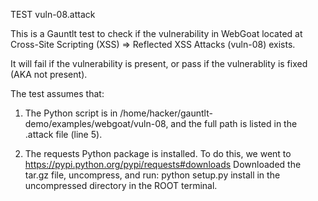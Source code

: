 TEST vuln-08.attack

This is a Gauntlt test to check if the vulnerability in WebGoat located at Cross-Site Scripting (XSS) => Reflected XSS Attacks (vuln-08) exists.

It will fail if the vulnerability is present,
or pass if the vulnerablity is fixed (AKA not present).

The test assumes that:

1) The Python script is in /home/hacker/gauntlt-demo/examples/webgoat/vuln-08, and the full path is listed in the .attack file (line 5).

2) The requests Python package is installed. To do this, we went to 
https://pypi.python.org/pypi/requests#downloads
Downloaded the tar.gz file, uncompress, and run:
python setup.py install
in the uncompressed directory in the ROOT terminal.

